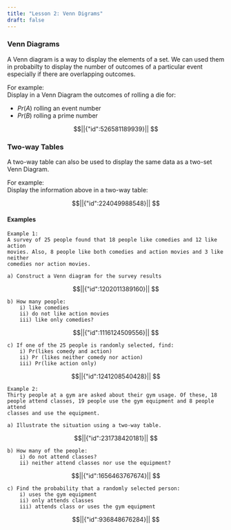 ```yaml
---
title: "Lesson 2: Venn Digrams"
draft: false
---
```



### Venn Diagrams
A Venn diagram is a way to display the elements of a set. We can used them in probabilty to display the number of outcomes of a particular event especially if there are overlapping outcomes.

For example:  
Display in a Venn Diagram the outcomes of rolling a die for:
- $Pr(A)$ rolling an event number
- $Pr(B)$ rolling a prime number

```math
||{"id":526581189939}||


```



### Two-way Tables
A two-way table can also be used to display the same data as a two-set Venn Diagram.

For example:  
Display the information above in a two-way table:
```math
||{"id":224049988548}||


```



#### Examples 

	Example 1:  
	A survey of 25 people found that 18 people like comedies and 12 like action
	movies. Also, 8 people like both comedies and action movies and 3 like neither
	comedies nor action movies.  
	
	a) Construct a Venn diagram for the survey results  

```math
||{"id":1202011389160}||


```


	b) How many people:  
		i) like comedies  
		ii) do not like action movies  
		iii) like only comedies?  

```math
||{"id":1116124509556}||


```

		
	c) If one of the 25 people is randomly selected, find:  
		i) Pr(likes comedy and action)  
		ii) Pr (likes neither comedy nor action)  
		iii) Pr(like action only)  


```math
||{"id":1241208540428}||


```




	Example 2:  
	Thirty people at a gym are asked about their gym usage. Of these, 18
	people attend classes, 19 people use the gym equipment and 8 people attend
	classes and use the equipment.
	
	a) Illustrate the situation using a two-way table.

```math
||{"id":231738420181}||


```

	b) How many of the people:
		i) do not attend classes?
		ii) neither attend classes nor use the equipment?

```math
||{"id":1656463767674}||


```

	c) Find the probability that a randomly selected person:
		i) uses the gym equipment
		ii) only attends classes
		iii) attends class or uses the gym equipment


```math
||{"id":936848676284}||


```
